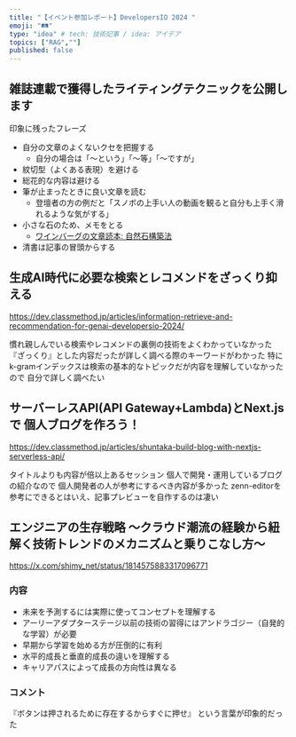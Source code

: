```yaml
---
title: "【イベント参加レポート】DevelopersIO 2024 "
emoji: "🛤️"
type: "idea" # tech: 技術記事 / idea: アイデア
topics: ["RAG",""]
published: false
---
```


## 雑誌連載で獲得したライティングテクニックを公開します

印象に残ったフレーズ

- 自分の文章のよくないクセを把握する
  - 自分の場合は「〜という」「〜等」「〜ですが」
- 紋切型（よくある表現）を避ける
- 総花的な内容は避ける
- 筆が止まったときに良い文章を読む
  - 登壇者の方の例だと「スノボの上手い人の動画を観ると自分も上手く滑れるような気がする」
- 小さな石のため、メモをとる
  - [ワインバーグの文章読本: 自然石構築法](https://www.amazon.co.jp/%E3%83%AF%E3%82%A4%E3%83%B3%E3%83%90%E3%83%BC%E3%82%B0%E3%81%AE%E6%96%87%E7%AB%A0%E8%AA%AD%E6%9C%AC-Gerald-M-Weinberg/dp/4798111228)
- 清書は記事の冒頭からする

## 生成AI時代に必要な検索とレコメンドをざっくり抑える

https://dev.classmethod.jp/articles/information-retrieve-and-recommendation-for-genai-developersio-2024/

慣れ親しんでいる検索やレコメンドの裏側の技術をよくわかっていなかった
『ざっくり』とした内容だったが詳しく調べる際のキーワードがわかった
特にk-gramインデックスは検索の基本的なトピックだが内容を理解していなかったので
自分で詳しく調べたい

## サーバーレスAPI(API Gateway+Lambda)とNext.jsで 個人ブログを作ろう！

https://dev.classmethod.jp/articles/shuntaka-build-blog-with-nextjs-serverless-api/

タイトルよりも内容が倍以上あるセッション
個人で開発・運用しているブログの紹介なので
個人開発者の人が参考にするべき内容が多かった
zenn-editorを参考にできるとはいえ、記事プレビューを自作するのは凄い

## エンジニアの生存戦略 〜クラウド潮流の経験から紐解く技術トレンドのメカニズムと乗りこなし方〜

https://x.com/shimy_net/status/1814575883317096771

### 内容

- 未来を予測するには実際に使ってコンセプトを理解する
- アーリーアダプターステージ以前の技術の習得にはアンドラゴジー（自発的な学習）が必要
- 早期から学習を始める方が圧倒的に有利
- 水平的成長と垂直的成長の違いを理解する
- キャリアパスによって成長の方向性は異なる

### コメント

『ボタンは押されるために存在するからすぐに押せ』
という言葉が印象的だった